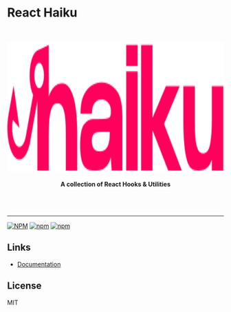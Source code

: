 # React Haiku

<div align="center">
	<br>
	<br>
	<img src="./haiku.svg" alt="react-haiku" height="300">
	<br>
	<br>
	<b>A collection of React Hooks & Utilities</b>
	<br>
	<br>
	<br>
	<br>
	<hr>
</div>

[![NPM](https://img.shields.io/npm/l/react-haiku)](https://github.com/davidhzdev/react-haiku/LICENSE)
[![npm](https://img.shields.io/npm/v/react-haiku)](https://www.npmjs.com/package/react-haiku)
[![npm](https://img.shields.io/npm/dm/react-haiku)](https://www.npmjs.com/package/react-haiku)

## Links

- [Documentation](https://reacthaiku.online/)

## License

MIT